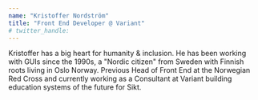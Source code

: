 ```yaml
---
name: "Kristoffer Nordström"
title: "Front End Developer @ Variant"
# twitter_handle: 
---
```

Kristoffer has a big heart for humanity & inclusion. He has been working with GUIs since the 1990s, a "Nordic citizen" from Sweden with Finnish roots living in Oslo Norway. Previous Head of Front End at the Norwegian Red Cross and currently working as a Consultant at Variant building education systems of the future for Sikt.
